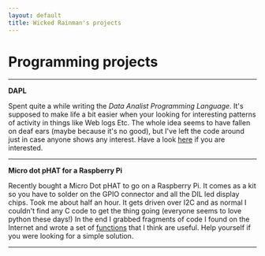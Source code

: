 ```yaml
---
layout: default
title: Wicked Rainman's projects
---
```


# Programming projects 
---------------------
__DAPL__     

Spent quite a while writing the _Data Analist Programming Language_. It's supposed to make life a bit easier when your looking for interesting patterns of activity in things like Web logs Etc. The whole idea seems to have fallen on deaf ears (maybe because it's no good), but I've left the code around just in case anyone shows any interest. Have a look [here](https://github.com/wicked-rainman/DAPL) if you are interested.   

------------

__Micro dot pHAT for a Raspberry Pi__

[](/pictures/phat1.png)

Recently bought a Micro Dot pHAT to go on a Raspberry Pi. It comes as a kit so you have to solder on the GPIO connector and all the DIL led display chips. Took me about half an hour. It gets driven over I2C and as normal I couldn't find  any C code to get the thing going (everyone seems to love python these days!) In the end I grabbed fragments of code I found on the Internet and wrote a set of [functions](https://github.com/wicked-rainman/Rpi-Micro-Dot-pHAT) that I think are useful. Help yourself if you were looking for a simple solution.

-------------------
